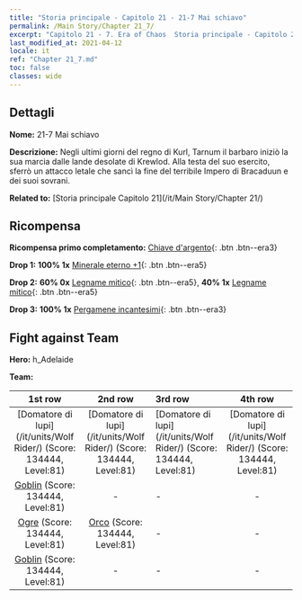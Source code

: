 ```yaml
---
title: "Storia principale - Capitolo 21 - 21-7 Mai schiavo"
permalink: /Main Story/Chapter 21_7/
excerpt: "Capitolo 21 - 7. Era of Chaos  Storia principale - Capitolo 21_7. 21-7 Mai schiavo"
last_modified_at: 2021-04-12
locale: it
ref: "Chapter 21_7.md"
toc: false
classes: wide
---
```


## Dettagli

 **Nome:** 21-7 Mai schiavo

 **Descrizione:** Negli ultimi giorni del regno di Kurl, Tarnum il barbaro iniziò la sua marcia dalle lande desolate di Krewlod. Alla testa del suo esercito, sferrò un attacco letale che sancì la fine del terribile Impero di Bracaduun e dei suoi sovrani.

 **Related to:** [Storia principale Capitolo 21](/it/Main Story/Chapter 21/)

## Ricompensa

 **Ricompensa primo completamento:** [Chiave d'argento](/it/Items/con_693/){: .btn .btn--era3}

 **Drop 1:** **100% 1x** [Minerale eterno +1](/it/Items/mat_68/){: .btn .btn--era5}

 **Drop 2:** **60% 0x** [Legname mitico](/it/Items/mat_62/){: .btn .btn--era5}, **40% 1x** [Legname mitico](/it/Items/mat_62/){: .btn .btn--era5}

 **Drop 3:** **100% 1x** [Pergamene incantesimi](/it/Items/con_694/){: .btn .btn--era3}


## Fight against Team
 **Hero:** h_Adelaide

 **Team:**


  | 1st row | 2nd row | 3rd row | 4th row |
  |:----:|:----:|:----|:----:|
  | [Domatore di lupi](/it/units/Wolf Rider/) (Score: 134444, Level:81)  | [Domatore di lupi](/it/units/Wolf Rider/) (Score: 134444, Level:81)  | [Domatore di lupi](/it/units/Wolf Rider/) (Score: 134444, Level:81)  | [Domatore di lupi](/it/units/Wolf Rider/) (Score: 134444, Level:81)  |
  | [Goblin](/it/units/Goblin/) (Score: 134444, Level:81)  | - | - | - |
  | [Ogre](/it/units/Ogre/) (Score: 134444, Level:81)  | [Orco](/it/units/Orc/) (Score: 134444, Level:81)  | - | - |
  | [Goblin](/it/units/Goblin/) (Score: 134444, Level:81)  | - | - | - |


